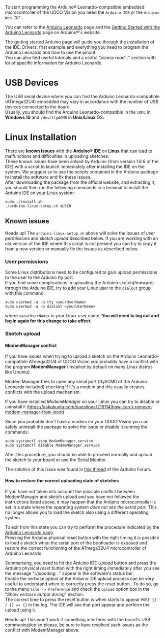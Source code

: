To start programming the Arduino&reg; Leonardo-compatible embedded microcontroller of the UDOO Vision you need the `Arduino IDE` or the `Arduino Web IDE`.

You can refer to the [Arduino Leonardo](https://www.arduino.cc/en/Main/Arduino_BoardLeonardo) page and the [Getting Started with the Arduino Leonardo](https://www.arduino.cc/en/Guide/ArduinoLeonardoMicro) page on Arduino&reg;'s website.  

The getting started Arduino page will guide you through the installation of the IDE, Drivers, first example and everything you need to program the Arduino Leonardo and how to use the pinout.  
You can also find useful tutorials and a useful *"please read..."* section with lot of specific information for Arduino Leonardo.

# USB Devices

The USB serial device where you can find the Arduino Leonardo-compatible (ATmega32U4) embedded may vary in accordance with the number of USB devices connected to the board.  
Usually, you should find the Arduino Leonardo-compatible in the `COM3` in **Windows 10** and `/dev/ttyACM0` in **Unix/Linux** OS.

# Linux Installation

There are **known issues** with the **Arduino&reg; IDE** on **Linux** that can lead to malfunctions and difficulties in uploading sketches.  
These known issues have been solved by Arduino (from version *1.8.6* of the IDE) with a script to launch immediately after installing the IDE on the system. We suggest so to use the scripts contained in the Arduino package to install the software and fix these issues.  
After downloading the package from the official website, and extracting it, you should then run the following commands in a terminal to install the Arduino IDE on your Linux system:

    sudo ./install.sh
    ./arduino-linux-setup.sh $USER



## Known issues

<span class="label label-warning">Heads up!</span> The `arduino-linux-setup.sh` above will solve the issues of *user permissions* and *sketch upload* described below. If you are working with an old version of the IDE where this script is not present you can try to copy it from a new version or manually fix the issues as described below.

### User permissions

Some Linux distributions need to be configured to gain upload permissions to the user to the Arduino tty port.  
If you find some complications in uploading the Arduino sketch(firmware) through the Arduino IDE, try to add your Linux user to the `dialout` group with this command:

    sudo usermod -a -G tty <yourUserName>
    sudo usermod -a -G dialout <yourUserName>

where `<yourUserName>` is your Linux user name. **You will need to log out and log in again for this change to take effect**.

### Sketch upload

#### ModemManager conflict

If you have issues when trying to upload a sketch on the Arduino Leonardo-compatible ATmega32U4 of UDOO Vision you probably have a conflict with the program **ModemManager** (installed by default on many Linux distros like Ubuntu).

Modem Manager tries to open any serial port (ttyACM0 of the Arduino Leonardo included) checking if it's a modem and this usually creates conflicts with the upload mechanism.

If you have installed *ModemManager* on your Linux you can try to disable or uninstall it (https://askubuntu.com/questions/216114/how-can-i-remove-modem-manager-from-boot)

Since you probably don't have a modem on your UDOO Vision you can safely uninstall the package to solve the issue or disable it running the commands:

    sudo systemctl stop ModemManager.service
    sudo systemctl disable ModemManager.service

After this procedure, you should be able to proceed normally and upload the sketch to your board or use the Serial Monitor.

The solution of this issue was found in [this thread](https://forum.arduino.cc/index.php?topic=129647.msg2378141#msg2378141) of the Arduino Forum.

#### How to restore the correct uploading state of sketches

If you have not taken into account the possible conflict between ModemManager and sketch upload and you have not followed the instructions listed above, it may happen that the Arduino microcontroller is set in a state where the operating system *does not see the serial port*. This no longer allows you to load the sketch also using a different operating system.

To exit from this state you can try to perform the procedure indicated by the [Arduino Leonardo page](https://www.arduino.cc/en/Guide/ArduinoLeonardoMicro#toc12).  
Pressing the Arduino physical reset button with the right timing it is possible to load a sketch when the serial port of the bootloader is exposed and restore the correct functioning of the ATmega32U4 microcontroller of Arduino Leonardo.

Summarising, you need to hit the Arduino IDE *Upload* button and press the Arduino physical *reset* button with the right timing immediately after you see the message "*Uploading...*" appear in the software's status bar.  
Enable the verbose option of the Arduino IDE upload process can be very useful to understand when to correctly press the reset button . To do so, go to the menu `File -> Preference` and check the `upload` option box in the "*Show verbose output during*" section.  
The correct time to press the reset button is when starts to appear `PORT {} / {} => {}` in the log. The IDE will see that port appear and perform the upload using it.

<span class="label label-warning">Heads up!</span> This won't work if something interferes with the board's USB communication so please, be sure to have resolved such issues as the conflict with ModemManager above.

